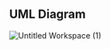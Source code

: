 ## UML Diagram

![Untitled Workspace (1)](https://user-images.githubusercontent.com/50531805/121049493-678eeb80-c7c0-11eb-88fc-705bbf3e6c4c.png)


